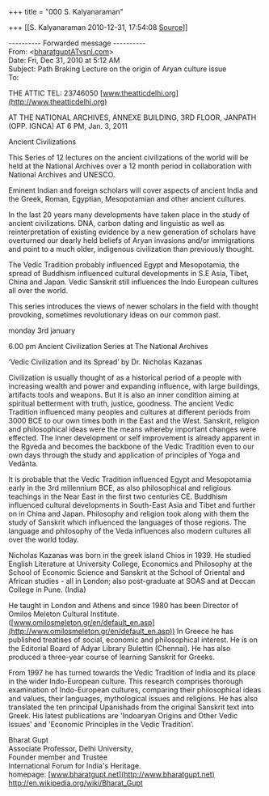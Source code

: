 +++
title = "000 S. Kalyanaraman"

+++
[[S. Kalyanaraman	2010-12-31, 17:54:08 [Source](https://groups.google.com/g/bvparishat/c/P0TJayH1HR4)]]



---------- Forwarded message ----------  
From: \<[bharatguptATvsnl.com]()\>  
Date: Fri, Dec 31, 2010 at 5:12 AM  
Subject: Path Braking Lecture on the origin of Aryan culture issue  
To:  
  
  
THE ATTIC TEL: 23746050 [www.theatticdelhi.org](http://www.theatticdelhi.org)  
  
AT THE NATIONAL ARCHIVES, ANNEXE BUILDING, 3RD FLOOR, JANPATH (OPP. IGNCA) AT 6 PM, Jan. 3, 2011  
  
Ancient Civilizations  
  
This Series of 12 lectures on the ancient civilizations of the world will be held at the National Archives over a 12 month period in collaboration with National Archives and UNESCO.  
  
Eminent Indian and foreign scholars will cover aspects of ancient India and the Greek, Roman, Egyptian, Mesopotamian and other ancient cultures.  
  
In the last 20 years many developments have taken place in the study of ancient civilizations. DNA, carbon dating and linguistic as well as reinterpretation of existing evidence by a new generation of scholars have overturned our dearly held beliefs of Aryan invasions and/or immigrations and point to a much older, indigenous civilization than previously thought.  
  
The Vedic Tradition probably influenced Egypt and Mesopotamia, the spread of Buddhism influenced cultural developments in S.E Asia, Tibet, China and Japan. Vedic Sanskrit still influences the Indo European cultures all over the world.

  
This series introduces the views of newer scholars in the field with thought provoking, sometimes revolutionary ideas on our common past.  
  
  
monday 3rd january  
  
6.00 pm Ancient Civilization Series at The National Archives  
  
‘Vedic Civilization and its Spread’ by Dr. Nicholas Kazanas  
  
Civilization is usually thought of as a historical period of a people with increasing wealth and power and expanding influence, with large buildings, artifacts tools and weapons. But it is also an inner condition aiming at spiritual betterment with truth, justice, goodness. The ancient Vedic Tradition influenced many peoples and cultures at different periods from 3000 BCE to our own times both in the East and the West. Sanskrit, religion and philosophical ideas were the means whereby important changes were effected. The inner development or self improvement is already apparent in the Ṛgveda and becomes the backbone of the Vedic Tradition even to our own days through the study and application of principles of Yoga and Vedānta.  
  
  
It is probable that the Vedic Tradition influenced Egypt and Mesopotamia early in the 3rd millennium BCE, as also philosophical and religious teachings in the Near East in the first two centuries CE. Buddhism influenced cultural developments in South-East Asia and Tibet and further on in China and Japan. Philosophy and religion took along with them the study of Sanskrit which influenced the languages of those regions. The language and philosophy of the Veda influences also modern cultures all over the world today.  
  
Nicholas Kazanas was born in the greek island Chios in 1939. He studied English Literature at University College, Economics and Philosophy at the School of Economic Science and Sanskrit at the School of Oriental and African studies - all in London; also post-graduate at SOAS and at Deccan College in Pune. (India)  
  
He taught in London and Athens and since 1980 has been Director of Omilos Meleton Cultural Institute. ([www.omilosmeleton.gr/en/default_en.asp](http://www.omilosmeleton.gr/en/default_en.asp)) In Greece he has published treatises of social, economic and philosophical interest. He is on the Editorial Board of Adyar Library Bulettin (Chennai). He has also produced a three-year course of learning Sanskrit for Greeks.  
  
From 1997 he has turned towards the Vedic Tradition of India and its place in the wider Indo-European culture. This research comprises thorough examination of Indo-European cultures, comparing their philosophical ideas and values, their languages, mythological issues and religions. He has also translated the ten principal Upanishads from the original Sanskrit text into Greek. His latest publications are 'Indoaryan Origins and Other Vedic Issues' and 'Economic Principles in the Vedic Tradition’.  
  
  
  
Bharat Gupt  
Associate Professor, Delhi University,  
Founder member and Trustee  
International Forum for India's Heritage.  
homepage: [www.bharatgupt.net](http://www.bharatgupt.net)  
<http://en.wikipedia.org/wiki/Bharat_Gupt>  
  

  

